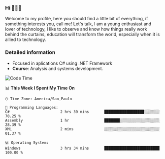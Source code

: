 


### Hi 🙋🏽‍♂️

Welcome to my profile, here you should find a little bit of everything, if something interests you, call me! Let's talk,
I am a young enthusiast and lover of technology, I like to observe and know how things really work behind the curtains, 
education will transform the world, especially when it is allied to technology.

### Detailed information
* Focused in aplications C# using .NET Framework
* **Course**: Analysis and systems development.

<!--START_SECTION:waka-->
![Code Time](http://img.shields.io/badge/Code%20Time-326%20hrs%2035%20mins-blue)

📊 **This Week I Spent My Time On** 

```text
🕑︎ Time Zone: America/Sao_Paulo

💬 Programming Languages: 
C#                       2 hrs 30 mins       ██████████████████░░░░░░░   70.25 % 
Assembly                 1 hr                ███████░░░░░░░░░░░░░░░░░░   28.39 % 
XML                      2 mins              ░░░░░░░░░░░░░░░░░░░░░░░░░   01.37 % 

💻 Operating System: 
Windows                  3 hrs 34 mins       █████████████████████████   100.00 % 
```


<!--END_SECTION:waka-->



